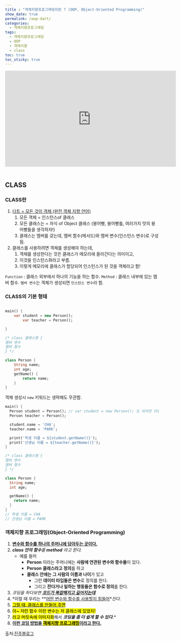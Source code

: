 ```yaml
---
title : "객체지향프로그래밍이란 ? (OOP, Object-Oriented Programming)"
show_date: true
permalink: /oop-dart/
categories: 
  - 객체지향프로그래밍
tags: 
  - 객체지향프로그래밍
  - OOP
  - 객체지향
  - class
toc: true
toc_sticky: true
---
```


<iframe width="560" height="315" src="https://www.youtube.com/embed/vrhIxBWSJ04?start=52" title="YouTube video player" frameborder="0" allow="accelerometer; autoplay; clipboard-write; encrypted-media; gyroscope; picture-in-picture" allowfullscreen></iframe><br><br>

## CLASS 

### CLASS란



1. <u>다트 = 모든 것이 객체 (완전 객체 지향 언어)</u>
   1. 모든 객체 = 인스턴스of 클래스
   2. 모든 클래스는 = 자식 of Object 클래스 (붕어빵, 붕어빵틀, 여러가지 맛의 붕어빵들을 생각하자!)
   3. 클래스는 멤버를 갖는데, 멤버 함수(메서드)와 멤버 변수(인스턴스 변수)로 구성됨.
2. 클래스를 사용하려면 객체를 생성해야 하는데,
   1. 객체를 생성한다는 것은 클래스가 메모리에 올라간다는 의미이고,
   2. 이것을 인스턴스화라고 부름.
   3. 이렇게 메모리에 클래스가 할당되어 인스턴스가 된 것을 객체라고 함!

`Function` : 클래스 외부에서 하나의 기능을 하는 함수.
`Method` : 클래스 내부에 있는 멤버 함수.
`멤버 변수`는 객체가 생성되면 `인스턴스 변수`라 함.





### CLASS의 기본 형태

```dart

main() {
	var student = new Person();
    	var teacher = Person();

}

/* class 클래스명 {
멤버 변수
멤버 함수
} */

class Person {
	String name;
    int age;
    getName() {
    	return name;
    }
}
```



객체 생성시 `new` 키워드는 생략해도 무관함.

```dart
main() {
  Person student = Person(); // var student = new Person(); 도 되지만 타입 지정 습관화!
  Person teacher = Person();

  student.name = 'CHA';
  teacher.name = 'PARK';

  print('학생 이름 = ${student.getName()}');
  print('선생님 이름 = ${teacher.getName()}');
}

/* class 클래스명 {
멤버 변수
멤버 함수
} */

class Person {
  String name;
  int age;

  getName() {
    return name;
  }
}
// 학생 이름 = CHA
// 선생님 이름 = PARK

```







### 객체지향 프로그래밍(Object-Oriented Programming)



1. **<u>변수와 함수를 하나의 주머니에 담아두는 곳이다.</u>**
2. ***class 안의 함수**를 **method** 라고 한다.*
   - 예를 들어
     - **Person** 이라는 주머니에는 **사람에 연관된 변수와 함수들**이 있다.
     - **Person** **클래스라고 정의**를 하고
     - **클래스 안에는 그 사람의 이름과 나이**가 있고
       - 그런 **데이터 타입들은 변수**로 정의를 한다.
       - 그리고 **잔다거나 일하는 행동들은 함수로 정의**를 한다.
3. *코딩을 하다보면 **<u>코드가 복잡해지고 길어지는데</u>***
4. *이럴 때 우리는 **<u>어떤 변수와 함수를 사용할지 힘들어</u>**진다.*
5. <mark><u>그럴 때, 클래스를 만들어 주면</u></mark>
6. <mark>아~ 저런 함수 이런 변수는 저 클래스에 있었지!</mark>
7. <mark>라고 머릿속에 이미지화</mark>해서 ***코딩을 좀 더 쉽게 할 수 있다.****
8. **<u>이런 코딩 방법을 <mark>객체지향 프로그래밍</mark>이라고 한다.</u>**







출처:[진주블로그](https://chajinjoo.netlify.app/posts/dart/dart17/#%ED%81%B4%EB%9E%98%EC%8A%A4%EC%9D%98-%EA%B8%B0%EB%B3%B8-%ED%98%95%ED%83%9C)

